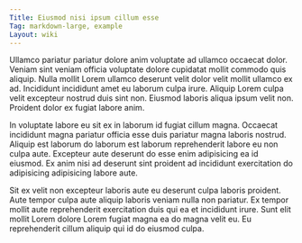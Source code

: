 ```yaml
---
Title: Eiusmod nisi ipsum cillum esse
Tag: markdown-large, example
Layout: wiki
---
```

Ullamco pariatur pariatur dolore anim voluptate ad ullamco occaecat dolor. Veniam sint veniam officia voluptate dolore cupidatat mollit commodo quis aliquip. Nulla mollit Lorem ullamco deserunt velit dolor velit mollit ullamco ex ad. Incididunt incididunt amet eu laborum culpa irure. Aliquip Lorem culpa velit excepteur nostrud duis sint non. Eiusmod laboris aliqua ipsum velit non. Proident dolor ex fugiat labore anim.

In voluptate labore eu sit ex in laborum id fugiat cillum magna. Occaecat incididunt magna pariatur officia esse duis pariatur magna laboris nostrud. Aliquip est laborum do laborum est laborum reprehenderit labore eu non culpa aute. Excepteur aute deserunt do esse enim adipisicing ea id eiusmod. Ex anim nisi ad deserunt sint proident ad incididunt exercitation do adipisicing adipisicing labore aute.

Sit ex velit non excepteur laboris aute eu deserunt culpa laboris proident. Aute tempor culpa aute aliquip laboris veniam nulla non pariatur. Ex tempor mollit aute reprehenderit exercitation duis qui ea et incididunt irure. Sunt elit mollit Lorem dolore Lorem fugiat magna ea do magna velit eu. Eu reprehenderit cillum aliquip qui id do eiusmod culpa.